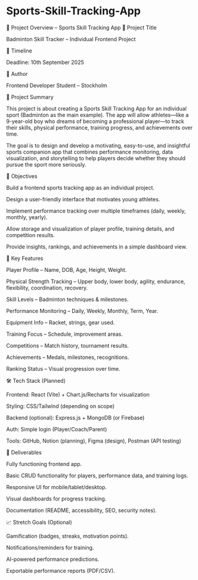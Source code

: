 # Sports-Skill-Tracking-App

🎯 Project Overview – Sports Skill Tracking App
📌 Project Title

Badminton Skill Tracker – Individual Frontend Project

📅 Timeline

Deadline: 10th September 2025

👤 Author

Frontend Developer Student – Stockholm

📝 Project Summary

This project is about creating a Sports Skill Tracking App for an individual sport (Badminton as the main example). The app will allow athletes—like a 9-year-old boy who dreams of becoming a professional player—to track their skills, physical performance, training progress, and achievements over time.

The goal is to design and develop a motivating, easy-to-use, and insightful sports companion app that combines performance monitoring, data visualization, and storytelling to help players decide whether they should pursue the sport more seriously.

🎯 Objectives

Build a frontend sports tracking app as an individual project.

Design a user-friendly interface that motivates young athletes.

Implement performance tracking over multiple timeframes (daily, weekly, monthly, yearly).

Allow storage and visualization of player profile, training details, and competition results.

Provide insights, rankings, and achievements in a simple dashboard view.

📂 Key Features

Player Profile – Name, DOB, Age, Height, Weight.

Physical Strength Tracking – Upper body, lower body, agility, endurance, flexibility, coordination, recovery.

Skill Levels – Badminton techniques & milestones.

Performance Monitoring – Daily, Weekly, Monthly, Term, Year.

Equipment Info – Racket, strings, gear used.

Training Focus – Schedule, improvement areas.

Competitions – Match history, tournament results.

Achievements – Medals, milestones, recognitions.

Ranking Status – Visual progression over time.

🛠️ Tech Stack (Planned)

Frontend: React (Vite) + Chart.js/Recharts for visualization

Styling: CSS/Tailwind (depending on scope)

Backend (optional): Express.js + MongoDB (or Firebase)

Auth: Simple login (Player/Coach/Parent)

Tools: GitHub, Notion (planning), Figma (design), Postman (API testing)

🚀 Deliverables

Fully functioning frontend app.

Basic CRUD functionality for players, performance data, and training logs.

Responsive UI for mobile/tablet/desktop.

Visual dashboards for progress tracking.

Documentation (README, accessibility, SEO, security notes).

📈 Stretch Goals (Optional)

Gamification (badges, streaks, motivation points).

Notifications/reminders for training.

AI-powered performance predictions.

Exportable performance reports (PDF/CSV).